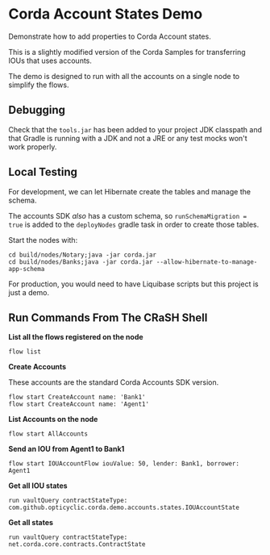 # Corda Account States Demo

Demonstrate how to add properties to Corda Account states.

This is a slightly modified version of the Corda Samples for transferring IOUs that uses accounts.

The demo is designed to run with all the accounts on a single node to simplify the flows.

## Debugging

Check that the `tools.jar` has been added to your project JDK classpath and that Gradle is running with a JDK and not a JRE or any test mocks won't work properly.

## Local Testing

For development, we can let Hibernate create the tables and manage the schema.

The accounts SDK _also_ has a custom schema, so `runSchemaMigration = true` is added to the `deployNodes` gradle task in order to create those tables.

Start the nodes with:

    cd build/nodes/Notary;java -jar corda.jar
    cd build/nodes/Banks;java -jar corda.jar --allow-hibernate-to-manage-app-schema

For production, you would need to have Liquibase scripts but this project is just a demo.

## Run Commands From The CRaSH Shell

**List all the flows registered on the node**

    flow list

**Create Accounts**

These accounts are the standard Corda Accounts SDK version.

    flow start CreateAccount name: 'Bank1'
    flow start CreateAccount name: 'Agent1'

**List Accounts on the node**

    flow start AllAccounts

**Send an IOU from Agent1 to Bank1**

    flow start IOUAccountFlow iouValue: 50, lender: Bank1, borrower: Agent1

**Get all IOU states**

    run vaultQuery contractStateType: com.github.opticyclic.corda.demo.accounts.states.IOUAccountState

**Get all states**

    run vaultQuery contractStateType: net.corda.core.contracts.ContractState
